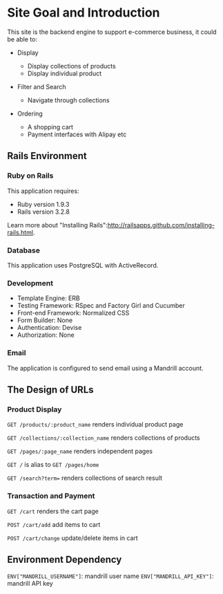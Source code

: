 # Site Goal and Introduction
This site is the backend engine to support e-commerce business, it could be able to:

- Display 
  - Display collections of products
  - Display individual product

- Filter and Search
  - Navigate through collections

- Ordering
  - A shopping cart
  - Payment interfaces with Alipay etc

## Rails Environment
### Ruby on Rails

This application requires:

* Ruby version 1.9.3
* Rails version 3.2.8

Learn more about "Installing Rails":http://railsapps.github.com/installing-rails.html.

### Database

This application uses PostgreSQL with ActiveRecord.

### Development

* Template Engine: ERB
* Testing Framework: RSpec and Factory Girl and Cucumber
* Front-end Framework: Normalized CSS
* Form Builder: None
* Authentication: Devise
* Authorization: None

### Email

The application is configured to send email using a Mandrill account.

## The Design of URLs

### Product Display
`GET /products/:product_name` renders individual product page

`GET /collections/:collection_name` renders collections of products

`GET /pages/:page_name` renders independent pages

`GET /` is alias to `GET /pages/home`

`GET /search?term=` renders collections of search result

### Transaction and Payment

`GET /cart` renders the cart page

`POST /cart/add` add items to cart

`POST /cart/change` update/delete items in cart

## Environment Dependency

`ENV["MANDRILL_USERNAME"]`: mandrill user name
`ENV["MANDRILL_API_KEY"]`: mandrill API key
